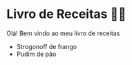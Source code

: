 # Livro de Receitas :woman_cook:

Olá! Bem vindo ao meu livro de receitas

- Strogonoff de frango
- Pudim de pão
